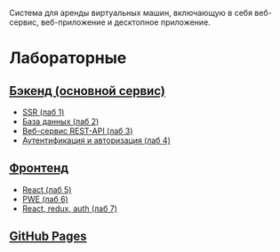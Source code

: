 Система для аренды виртуальных машин, включающую в себя веб-сервис, 
веб-приложение и десктопное приложение.
# Лабораторные
## [Бэкенд (основной сервис)](https://github.com/totorialman/rip)
- [SSR (лаб 1)](https://github.com/totorialman/rip/tree/SSR)
- [База данных (лаб 2)](https://github.com/totorialman/rip/tree/data_base)
- [Веб-сервис REST-API (лаб 3)](https://github.com/totorialman/rip/tree/rest-api)
- [Аутентификация и авторизация (лаб 4)](https://github.com/totorialman/rip/tree/SPA)
## [Фронтенд](https://github.com/totorialman/rip_front)
- [React (лаб 5)](https://github.com/totorialman/rip_front/tree/React)
- [PWE (лаб 6)](https://github.com/totorialman/rip_front/tree/useContext%2C-useReducer)
- [React, redux, auth (лаб 7)](https://github.com/totorialman/rip_front/tree/React-redux-auth)
## [GitHub Pages](https://totorialman.github.io/rip_front/machines)


